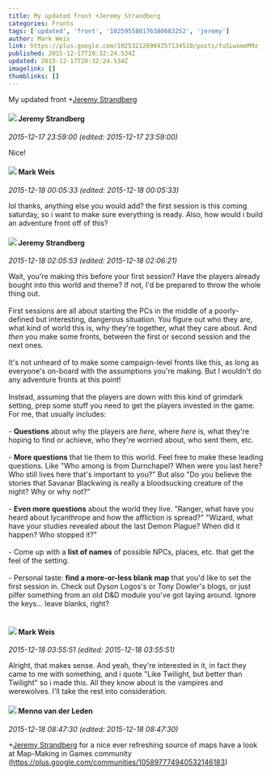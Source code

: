 ```yaml
---
title: My updated front +Jeremy Strandberg
categories: Fronts
tags: ['updated', 'front', '102595580176380683252', 'jeremy']
author: Mark Weis
link: https://plus.google.com/102532126904257134510/posts/fuSLwomeM9z
published: 2015-12-17T20:32:24.534Z
updated: 2015-12-17T20:32:24.534Z
imagelink: []
thumblinks: []
---
```


My updated front <span class="proflinkWrapper"><span class="proflinkPrefix">+</span><a class="proflink" href="https://plus.google.com/102595580176380683252" oid="102595580176380683252">Jeremy Strandberg</a></span> 
<div id='comment z12kwlybdnjjylmzc04chz5aiqqjgr0b0bo'>
  <h4><img src='{{site.baseurl}}//images/avatars/102595580176380683252_photo.jpg'> Jeremy Strandberg</h4>
      <p><cite>2015-12-17 23:59:00 (edited: 2015-12-17 23:59:00)</cite></p>
        <p>Nice!</p>
</div>
        

<div id='comment z12kwlybdnjjylmzc04chz5aiqqjgr0b0bo'>
  <h4><img src='{{site.baseurl}}//images/avatars/102532126904257134510_photo.jpg'> Mark Weis</h4>
      <p><cite>2015-12-18 00:05:33 (edited: 2015-12-18 00:05:33)</cite></p>
        <p>lol thanks, anything else you would add? the first session is this coming saturday, so i want to make sure everything is ready. Also, how would i build an adventure front off of this?</p>
</div>
        

<div id='comment z12kwlybdnjjylmzc04chz5aiqqjgr0b0bo'>
  <h4><img src='{{site.baseurl}}//images/avatars/102595580176380683252_photo.jpg'> Jeremy Strandberg</h4>
      <p><cite>2015-12-18 02:05:53 (edited: 2015-12-18 02:06:21)</cite></p>
        <p>Wait, you&#39;re making this before your first session?  Have the players already bought into this world and theme?  If not, I&#39;d be prepared to throw the whole thing out.  <br /><br />First sessions are all about starting the PCs in the middle of a poorly-defined but interesting, dangerous situation. You figure out who they are, what kind of world this is, why they&#39;re together, what they care about. And <i>then</i> you make some fronts, between the first or second session and the next ones.<br /><br />It&#39;s not unheard of to make some campaign-level fronts like this, as long as everyone&#39;s on-board with the assumptions you&#39;re making. But I wouldn&#39;t do any adventure fronts at this point!<br /><br />Instead, assuming that the players are down with this kind of grimdark setting, prep some stuff you need to get the players invested in the game.  For me, that usually includes:<br /><br />- <b>Questions</b> about why the players are <i>here</i>, where <i>here</i> is, what they&#39;re hoping to find or achieve, who they&#39;re worried about, who sent them, etc.  <br /><br />- <b>More questions</b> that tie them to this world.  Feel free to make these leading questions.  Like &quot;Who among is from Durnchapel? When were you last here?  Who still lives here that&#39;s important to you?&quot;  But also &quot;Do you believe the stories that Savanar Blackwing is really a bloodsucking creature of the night?  Why or why not?&quot;<br /><br />- <b>Even more questions</b> about the world they live. &quot;Ranger, what have you heard about lycanthrope and how the affliction is spread?&quot;  &quot;Wizard, what have your studies revealed about the last Demon Plague? When did it happen?  Who stopped it?&quot;<br /><br />- Come up with a <b>list of names</b> of possible NPCs, places, etc. that get the feel of the setting.  <br /><br />- Personal taste:  <b>find a more-or-less blank map</b> that you&#39;d like to set the first session in. Check out Dyson Logos&#39;s or Tony Dowler&#39;s blogs, or just pilfer something from an old D&amp;D module you&#39;ve got laying around.  Ignore the keys... leave blanks, right?<br /><br /></p>
</div>
        

<div id='comment z12kwlybdnjjylmzc04chz5aiqqjgr0b0bo'>
  <h4><img src='{{site.baseurl}}//images/avatars/102532126904257134510_photo.jpg'> Mark Weis</h4>
      <p><cite>2015-12-18 03:55:51 (edited: 2015-12-18 03:55:51)</cite></p>
        <p>Alright, that makes sense. And yeah, they&#39;re interested in it, in fact they came to me with something, and i quote &quot;Like Twilight, but better than Twilight&quot; so i made this. All they know about is the vampires and werewolves. I&#39;ll take the rest into consideration.</p>
</div>
        

<div id='comment z12kwlybdnjjylmzc04chz5aiqqjgr0b0bo'>
  <h4><img src='{{site.baseurl}}//images/avatars/113712883700083434922_photo.jpg'> Menno van der Leden</h4>
      <p><cite>2015-12-18 08:47:30 (edited: 2015-12-18 08:47:30)</cite></p>
        <p><span class="proflinkWrapper"><span class="proflinkPrefix">+</span><a class="proflink" href="https://plus.google.com/102595580176380683252" oid="102595580176380683252">Jeremy Strandberg</a></span> for a nice ever refreshing source of maps have a look at Map-Making in Games community (<a href="https://plus.google.com/communities/105897774940532146183" class="ot-anchor">https://plus.google.com/communities/105897774940532146183</a>)</p>
</div>
        